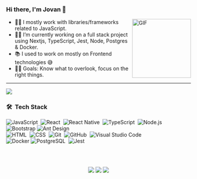 ### Hi there, I'm Jovan 👋

<img align="right" alt="GIF" height="160px" src="https://media.giphy.com/media/du3J3cXyzhj75IOgvA/giphy.gif" />

- 👨‍💻  I mostly work with libraries/frameworks related to JavaScript.
- 👨‍💻  I’m currently working on a full stack project using Nextjs, TypeScript, Jest, Node, Postgres & Docker.
- 📚  I used to work on mostly on Frontend technologies 😅
- 💪🏼  Goals: Know what to overlook, focus on the right things.

---

![](https://camo.githubusercontent.com/992babdffd8c74a1502de375fbdf7e4d54773242/68747470733a2f2f6d656469612e67697068792e636f6d2f6d656469612f53576f536b4e36447854737a71494b4571762f67697068792e676966)

### 🛠 &nbsp;Tech Stack

![JavaScript](https://img.shields.io/badge/-JavaScript-05122A?style=flat&logo=javascript)&nbsp;
![React](https://img.shields.io/badge/-React-05122A?style=flat&logo=react)&nbsp;
![React Native](https://img.shields.io/badge/-React%20Native-05122A?style=flat&logo=react)&nbsp;
![TypeScript](https://img.shields.io/badge/-TypeScript-05122A?style=flat&logo=typescript)&nbsp;
![Node.js](https://img.shields.io/badge/-Node.js-05122A?style=flat&logo=node.js)&nbsp;
![Bootstrap](https://img.shields.io/badge/-Bootstrap-05122A?style=flat&logo=bootstrap&logoColor=563D7C)
![Ant Design](https://img.shields.io/badge/-Ant%20Design-05122A?style=flat&logo=antdesign&logoColor=563D7C)\
![HTML](https://img.shields.io/badge/-HTML-05122A?style=flat&logo=HTML5)&nbsp;
![CSS](https://img.shields.io/badge/-CSS-05122A?style=flat&logo=CSS3&logoColor=1572B6)&nbsp;
![Git](https://img.shields.io/badge/-Git-05122A?style=flat&logo=git)&nbsp;
![GitHub](https://img.shields.io/badge/-GitHub-05122A?style=flat&logo=github)&nbsp;
![Visual Studio Code](https://img.shields.io/badge/-Visual%20Studio%20Code-05122A?style=flat&logo=visual-studio-code&logoColor=007ACC)&nbsp;\
![Docker](https://img.shields.io/badge/-Docker-05122A?style=flat&logo=docker&logoColor=2496ED)
![PostgreSQL](https://img.shields.io/badge/-Postgres-05122A?style=flat&logo=postgresql&logoColor=4169E1)&nbsp;
![Jest](https://img.shields.io/badge/-Jest-05122A?style=flat&logo=jest&logoColor=C21325)

<!-- ### ⚙️ &nbsp;GitHub Analytics

<p align="center">
<a href="https://github.com/jovanimal">
  <img height="180em" src="https://github-readme-stats-eight-theta.vercel.app/api?username=jovanimal&show_icons=true&theme=algolia&include_all_commits=true&count_private=true"/>
  <img height="180em" src="https://github-readme-stats-eight-theta.vercel.app/api/top-langs/?username=jovanimal&layout=compact&langs_count=8&theme=algolia"/>
</a>
</p> -->

<br />
<br />
<p align="center">
<a href="https://jovangoh.com"><img src="https://img.shields.io/badge/-jovangoh.com-3423A6?style=flat&logo=Google-Chrome&logoColor=white"/></a>
<a href="https://linkedin.com/in/jovan-goh"><img src="https://img.shields.io/badge/-Jovan%20Goh-0077B5?style=flat&logo=Linkedin&logoColor=white"/></a>
<a href="mailto:jovangoh1@gmail.com"><img src="https://img.shields.io/badge/-jovangoh1@gmail.com-D14836?style=flat&logo=Gmail&logoColor=white"/></a>
</p>
<!--
**jovanimal/jovanimal** is a ✨ _special_ ✨ repository because its `README.md` (this file) appears on your GitHub profile.

Here are some ideas to get you started:

- 🔭 I’m currently working on ...
- 🌱 I’m currently learning ...
- 👯 I’m looking to collaborate on ...
- 🤔 I’m looking for help with ...
- 💬 Ask me about ...
- 📫 How to reach me: ...
- 😄 Pronouns: ...
- ⚡ Fun fact: ...
-->
